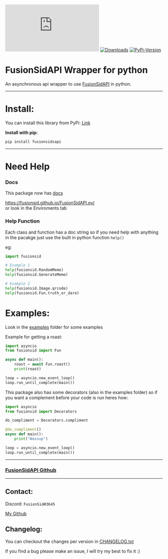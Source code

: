 [![CodeFactor](https://img.shields.io/codefactor/grade/github/FusionSid/FusionSidAPI.py?style=for-the-badge)](https://www.codefactor.io/repository/github/fusionsid/fusionsidapi.py)
[![Downloads](https://img.shields.io/pypi/dd/fusionsidsapi?style=for-the-badge)](https://pypi.org/project/fusionsidsapi/)
[![PyPi-Version](https://img.shields.io/pypi/v/fusionsidsapi?style=for-the-badge)](https://pypi.org/project/fusionsidsapi/)


# FusionSidAPI Wrapper for python

An asynchronous api wrapper to use [FusionSidAPI](https://fusionsidapi.herokuapp.com/) in python.

---

# Install:

You can install this library from PyPi: [Link](https://pypi.org/project/fusionsidsapi/)

**Install with pip:**
```py
pip install fusionsidsapi
```

---

# Need Help

### Docs
This package now has [docs](https://fusionsid.github.io/FusionSidAPI.py/)

https://fusionsid.github.io/FusionSidAPI.py/  
or look in the Enviroments tab

### Help Function
Each class and function has a doc string so if you need help with anything in the pacakge just use the built in python function `help()`

eg:
```py
import fusionsid

# Example 1
help(fusionsid.RandomMeme)
help(fusionsid.GenerateMeme)

# Example 2
help(fusionsid.Image.qrcode)
help(fusionsid.Fun.truth_or_dare)

```

# Examples:

Look in the [examples](https://github.com/FusionSid/FusionSidAPI.py/tree/master/examples) folder for some examples

Example for getting a roast:
```py
import asyncio
from fusionsid import Fun

async def main():
    roast = await Fun.roast()
    print(roast)

loop = asyncio.new_event_loop()
loop.run_until_complete(main())
```

This package also has some decorators (also in the examples folder) so if you want a complement before your code is run heres how:
```py
import asyncio
from fusionsid import Decorators

do_compliment = Decorators.compliment

@do_compliment()
async def main():
    print("Wassup")

loop = asyncio.new_event_loop()
loop.run_until_complete(main())
```

---

### [FusionSidAPI Github](https://github.com/FusionSid/FusionSidsAPI)

---

## Contact:
Discord: `FusionSid#3645`

[My Github](https://github.com/FusionSid/)

## Changelog:
You can checkout the changes per version in [CHANGELOG.txt](https://github.com/FusionSid/FusionSidAPI.py/blob/master/CHANGELOG.txt)


If you find a bug please make an issue, I will try my best to fix it :)